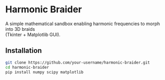 # Harmonic Braider

A simple mathematical sandbox enabling harmonic frequencies to morph into 3D braids  
(Tkinter + Matplotlib GUI).

## Installation

```bash
git clone https://github.com/your-username/harmonic-braider.git
cd harmonic-braider
pip install numpy scipy matplotlib
